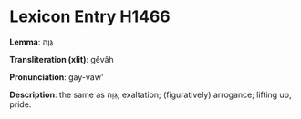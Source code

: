 # Lexicon Entry H1466

**Lemma**: גֵּוָה

**Transliteration (xlit)**: gêvâh

**Pronunciation**: gay-vaw'

**Description**:
the same as גֵּוָה; exaltation; (figuratively) arrogance; lifting up, pride.
